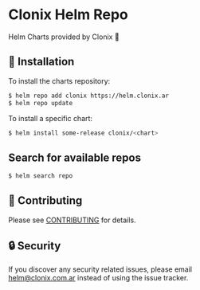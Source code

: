 Clonix Helm Repo
====================

Helm Charts provided by Clonix 🚀

## 🚀 Installation

To install the charts repository:

```bash
$ helm repo add clonix https://helm.clonix.ar
$ helm repo update
```

To install a specific chart:

```bash
$ helm install some-release clonix/<chart>
```

## Search for available repos

```bash
$ helm search repo
```

## 🤝 Contributing

Please see [CONTRIBUTING](CONTRIBUTING.md) for details.

## 🔒  Security

If you discover any security related issues, please email helm@clonix.com.ar instead of using the issue tracker.
